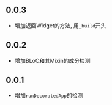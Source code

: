 ## 0.0.3
- 增加返回Widget的方法, 用`_build`开头

## 0.0.2
- 增加BLoC和其Mixin的成分检测

## 0.0.1
- 增加`runDecoratedApp`的检测

